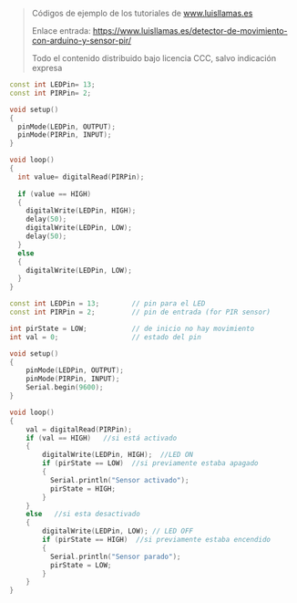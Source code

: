 > Códigos de ejemplo de los tutoriales de www.luisllamas.es
>
> Enlace entrada: https://www.luisllamas.es/detector-de-movimiento-con-arduino-y-sensor-pir/
>
> Todo el contenido distribuido bajo licencia CCC, salvo indicación expresa

```cpp
const int LEDPin= 13;
const int PIRPin= 2;

void setup()
{
  pinMode(LEDPin, OUTPUT);
  pinMode(PIRPin, INPUT);
}

void loop()
{
  int value= digitalRead(PIRPin);
 
  if (value == HIGH)
  {
    digitalWrite(LEDPin, HIGH);
    delay(50);
    digitalWrite(LEDPin, LOW);
    delay(50);
  }
  else
  {
    digitalWrite(LEDPin, LOW);
  }
}
```

```cpp
const int LEDPin = 13;        // pin para el LED
const int PIRPin = 2;         // pin de entrada (for PIR sensor)

int pirState = LOW;           // de inicio no hay movimiento
int val = 0;                  // estado del pin

void setup() 
{
	pinMode(LEDPin, OUTPUT); 
	pinMode(PIRPin, INPUT);
	Serial.begin(9600);
}

void loop()
{
	val = digitalRead(PIRPin);
	if (val == HIGH)   //si está activado
	{ 
		digitalWrite(LEDPin, HIGH);  //LED ON
		if (pirState == LOW)  //si previamente estaba apagado
		{
		  Serial.println("Sensor activado");
		  pirState = HIGH;
		}
	} 
	else   //si esta desactivado
	{
		digitalWrite(LEDPin, LOW); // LED OFF
		if (pirState == HIGH)  //si previamente estaba encendido
		{
		  Serial.println("Sensor parado");
		  pirState = LOW;
		}
	}
}
```